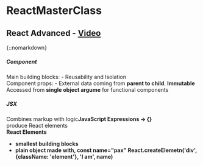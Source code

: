 # ReactMasterClass

## React Advanced - [Video](https://youtu.be/zlpYShDdY_c)

{::nomarkdown}
<h5>Component</h5>
<div>Main building blocks: - Reusability and Isolation</div>  
 <div>Component props: - External data coming from <b>parent to child</b>.          <b>Immutable</b> Accessed from <b>single object argume</b> for functional components
 </div>
<h5>JSX</h5>
<div>Combines markup with logic<b>JavaScript Expressions -> {}</b></div>
<div>produce React elements</div>
<div><b>React Elements<b></div>
<ul>
    <li>smallest building blocks</li>
    <li>plain object made with, <b>const name="pax" React.createElemetn('div', {className: 'element'}, 'I am', name)</b></li>
</ul>
